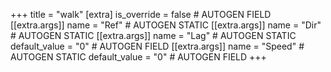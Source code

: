 +++
title = "walk"
[extra]
is_override = false # AUTOGEN FIELD
[[extra.args]]
name = "Ref" # AUTOGEN STATIC
[[extra.args]]
name = "Dir" # AUTOGEN STATIC
[[extra.args]]
name = "Lag" # AUTOGEN STATIC
default_value = "0" # AUTOGEN FIELD
[[extra.args]]
name = "Speed" # AUTOGEN STATIC
default_value = "0" # AUTOGEN FIELD
+++